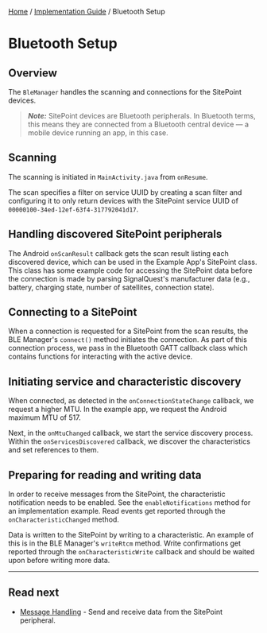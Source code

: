 [Home](../index.md) / [Implementation Guide](B1_Implementation_Guide.md) / Bluetooth Setup

# Bluetooth Setup

## Overview

The `BleManager` handles the scanning and connections for the SitePoint devices.

> **_Note:_** SitePoint devices are Bluetooth peripherals. In Bluetooth terms, this means they are connected from a Bluetooth central device — a mobile device running an app, in this case.

## Scanning

The scanning is initiated in `MainActivity.java` from `onResume`.

The scan specifies a filter on service UUID by creating a scan filter and configuring it to only return devices with the SitePoint service UUID of `00000100-34ed-12ef-63f4-317792041d17`.

## Handling discovered SitePoint peripherals

The Android `onScanResult` callback gets the scan result listing each discovered device, which can be used in the Example App's SitePoint class. This class has some example code for accessing the SitePoint data before the connection is made by parsing SignalQuest's manufacturer data (e.g., battery, charging state, number of satellites, connection state).

## Connecting to a SitePoint

When a connection is requested for a SitePoint from the scan results, the BLE Manager's `connect()` method initiates the connection. As part of this connection process, we pass in the Bluetooth GATT callback class which contains functions for interacting with the active device.

## Initiating service and characteristic discovery

When connected, as detected in the `onConnectionStateChange` callback, we request a higher MTU. In the example app, we request the Android maximum MTU of 517.

Next, in the `onMtuChanged` callback, we start the service discovery process. Within the `onServicesDiscovered` callback, we discover the characteristics and set references to them.

## Preparing for reading and writing data

In order to receive messages from the SitePoint, the characteristic notification needs to be enabled. See the `enableNotifications` method for an implementation example. Read events get reported through the `onCharacteristicChanged` method.

Data is written to the SitePoint by writing to a characteristic. An example of this is in the BLE Manager's `writeRtcm` method. Write confirmations get reported through the `onCharacteristicWrite` callback and should be waited upon before writing more data.

<hr>

## Read next

- [Message Handling](B4_Message_Handling.md) - Send and receive data from the SitePoint peripheral.
